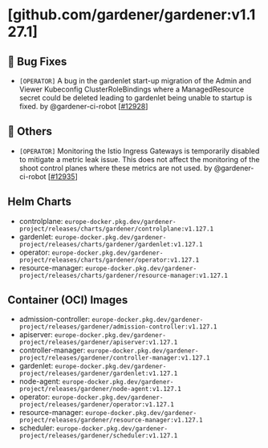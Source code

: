 # [github.com/gardener/gardener:v1.127.1]

## 🐛 Bug Fixes
- `[OPERATOR]` A bug in the gardenlet start-up migration of the Admin and Viewer Kubeconfig ClusterRoleBindings where a ManagedResource secret could be deleted leading to gardenlet being unable to startup is fixed. by @gardener-ci-robot [[#12928](https://github.com/gardener/gardener/pull/12928)]

## 🏃 Others
- `[OPERATOR]` Monitoring the Istio Ingress Gateways is temporarily disabled to mitigate a metric leak issue. This does not affect the monitoring of the shoot control planes where these metrics are not used. by @gardener-ci-robot [[#12935](https://github.com/gardener/gardener/pull/12935)]


## Helm Charts
- controlplane: `europe-docker.pkg.dev/gardener-project/releases/charts/gardener/controlplane:v1.127.1`
- gardenlet: `europe-docker.pkg.dev/gardener-project/releases/charts/gardener/gardenlet:v1.127.1`
- operator: `europe-docker.pkg.dev/gardener-project/releases/charts/gardener/operator:v1.127.1`
- resource-manager: `europe-docker.pkg.dev/gardener-project/releases/charts/gardener/resource-manager:v1.127.1`
## Container (OCI) Images
- admission-controller: `europe-docker.pkg.dev/gardener-project/releases/gardener/admission-controller:v1.127.1`
- apiserver: `europe-docker.pkg.dev/gardener-project/releases/gardener/apiserver:v1.127.1`
- controller-manager: `europe-docker.pkg.dev/gardener-project/releases/gardener/controller-manager:v1.127.1`
- gardenlet: `europe-docker.pkg.dev/gardener-project/releases/gardener/gardenlet:v1.127.1`
- node-agent: `europe-docker.pkg.dev/gardener-project/releases/gardener/node-agent:v1.127.1`
- operator: `europe-docker.pkg.dev/gardener-project/releases/gardener/operator:v1.127.1`
- resource-manager: `europe-docker.pkg.dev/gardener-project/releases/gardener/resource-manager:v1.127.1`
- scheduler: `europe-docker.pkg.dev/gardener-project/releases/gardener/scheduler:v1.127.1`
